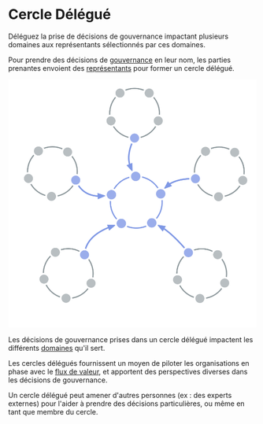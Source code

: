 # Cercle Délégué

<summary>
Déléguez la prise de décisions de gouvernance impactant plusieurs domaines aux représentants sélectionnés par ces domaines.
</summary>

Pour prendre des décisions de [gouvernance](glossary:governance) en leur nom, les parties prenantes envoient des [représentants](section:representative) pour former un cercle délégué.

![Cercle Délégué](img/structural-patterns/delegate-circle.png)

Les décisions de gouvernance prises dans un cercle délégué impactent les différents [domaines](glossary:domain) qu'il sert.

Les cercles délégués fournissent un moyen de piloter les organisations en phase avec le [flux de valeur](glossary:flow-of-value), et apportent des perspectives diverses dans les décisions de gouvernance.

Un cercle délégué peut amener d'autres personnes (ex : des experts externes) pour l'aider à prendre des décisions particulières, ou même en tant que membre du cercle.